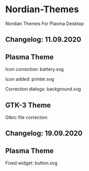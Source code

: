 # Nordian-Themes
Nordian Themes For Plasma Desktop

Changelog: 11.09.2020
----------------------

Plasma Theme
-------------

Icon correction: battery.svg

Icon added: printer.svg

Correction dialogs: background.svg

GTK-3 Theme
------------

Gtkrc file correction

Changelog: 19.09.2020
---------------------

Plasma Theme
------------

Fixed widget: button.svg
